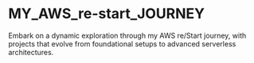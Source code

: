 # MY_AWS_re-start_JOURNEY
Embark on a dynamic exploration through my AWS re/Start journey, with projects that evolve from foundational setups to advanced serverless architectures.
